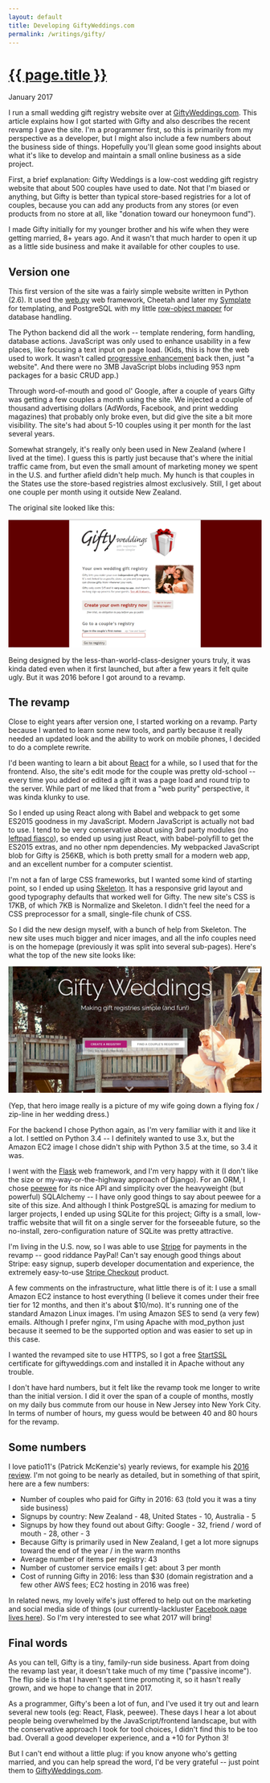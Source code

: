 ```yaml
---
layout: default
title: Developing GiftyWeddings.com
permalink: /writings/gifty/
---
```

<h1><a href="/writings/gifty/">{{ page.title }}</a></h1>
<p class="subtitle">January 2017</p>


I run a small wedding gift registry website over at [GiftyWeddings.com](https://giftyweddings.com/). This article explains how I got started with Gifty and also describes the recent revamp I gave the site. I'm a programmer first, so this is primarily from my perspective as a developer, but I might also include a few numbers about the business side of things. Hopefully you'll glean some good insights about what it's like to develop and maintain a small online business as a side project.

First, a brief explanation: Gifty Weddings is a low-cost wedding gift registry website that about 500 couples have used to date. Not that I'm biased or anything, but Gifty is better than typical store-based registries for a lot of couples, because you can add any products from any stores (or even products from no store at all, like "donation toward our honeymoon fund").

I made Gifty initially for my younger brother and his wife when they were getting married, 8+ years ago. And it wasn't that much harder to open it up as a little side business and make it available for other couples to use.


Version one
-----------

This first version of the site was a fairly simple website written in Python (2.6). It used the [web.py](http://webpy.org/) web framework, Cheetah and later my [Symplate](https://github.com/benhoyt/symplate) for templating, and PostgreSQL with my little [row-object mapper](http://blog.brush.co.nz/2010/01/mro/) for database handling.

The Python backend did all the work -- template rendering, form handling, database actions. JavaScript was only used to enhance usability in a few places, like focusing a text input on page load. (Kids, this is how the web used to work. It wasn't called [progressive enhancement](https://en.wikipedia.org/wiki/Progressive_enhancement) back then, just "a website". And there were no 3MB JavaScript blobs including 953 npm packages for a basic CRUD app.)

Through word-of-mouth and good ol' Google, after a couple of years Gifty was getting a few couples a month using the site. We injected a couple of thousand advertising dollars (AdWords, Facebook, and print wedding magazines) that probably only broke even, but did give the site a bit more visibility. The site's had about 5-10 couples using it per month for the last several years.

Somewhat strangely, it's really only been used in New Zealand (where I lived at the time). I guess this is partly just because that's where the initial traffic came from, but even the small amount of marketing money we spent in the U.S. and further afield didn't help much. My hunch is that couples in the States use the store-based registries almost exclusively. Still, I get about one couple per month using it outside New Zealand.

The original site looked like this:

![Screenshot of the old Gifty Weddings website](/images/gifty-old.png)

Being designed by the less-than-world-class-designer yours truly, it was kinda dated even when it first launched, but after a few years it felt quite ugly. But it was 2016 before I got around to a revamp.


The revamp
----------

Close to eight years after version one, I started working on a revamp. Party because I wanted to learn some new tools, and partly because it really needed an updated look and the ability to work on mobile phones, I decided to do a complete rewrite.

I'd been wanting to learn a bit about [React](https://facebook.github.io/react/) for a while, so I used that for the frontend. Also, the site's edit mode for the couple was pretty old-school -- every time you added or edited a gift it was a page load and round trip to the server. While part of me liked that from a "web purity" perspective, it was kinda klunky to use.

So I ended up using React along with Babel and webpack to get some ES2015 goodness in my JavaScript. Modern JavaScript is actually not bad to use. I tend to be very conservative about using 3rd party modules (no [leftpad fiasco](http://www.haneycodes.net/npm-left-pad-have-we-forgotten-how-to-program/)), so ended up using just React, with babel-polyfill to get the ES2015 extras, and no other npm dependencies. My webpacked JavaScript blob for Gifty is 256KB, which is both pretty small for a modern web app, and an excellent number for a computer scientist.

I'm not a fan of large CSS frameworks, but I wanted some kind of starting point, so I ended up using [Skeleton](http://getskeleton.com/). It has a responsive grid layout and good typography defaults that worked well for Gifty. The new site's CSS is 17KB, of which 7KB is Normalize and Skeleton. I didn't feel the need for a CSS preprocessor for a small, single-file chunk of CSS.

So I did the new design myself, with a bunch of help from Skeleton. The new site uses much bigger and nicer images, and all the info couples need is on the homepage (previously it was split into several sub-pages). Here's what the top of the new site looks like:

![Screenshot of the new Gifty Weddings website](/images/gifty-new.jpg)

(Yep, that hero image really is a picture of my wife going down a flying fox / zip-line in her wedding dress.)

For the backend I chose Python again, as I'm very familiar with it and like it a lot. I settled on Python 3.4 -- I definitely wanted to use 3.x, but the Amazon EC2 image I chose didn't ship with Python 3.5 at the time, so 3.4 it was.

I went with the [Flask](http://flask.pocoo.org/) web framework, and I'm very happy with it (I don't like the size or my-way-or-the-highway approach of Django). For an ORM, I chose [peewee](http://docs.peewee-orm.com/en/latest/) for its nice API and simplicity over the heavyweight (but powerful) SQLAlchemy -- I have only good things to say about peewee for a site of this size. And although I think PostgreSQL is amazing for medium to larger projects, I ended up using SQLite for this project; Gifty is a small, low-traffic website that will fit on a single server for the forseeable future, so the no-install, zero-configuration nature of SQLite was pretty attractive.

I'm living in the U.S. now, so I was able to use [Stripe](https://stripe.com/) for payments in the revamp -- good riddance PayPal! Can't say enough good things about Stripe: easy signup, superb developer documentation and experience, the extremely easy-to-use [Stripe Checkout](https://stripe.com/checkout) product.

A few comments on the infrastructure, what little there is of it: I use a small Amazon EC2 instance to host everything (I believe it comes under their free tier for 12 months, and then it's about $10/mo). It's running one of the standard Amazon Linux images. I'm using Amazon SES to send (a very few) emails. Although I prefer nginx, I'm using Apache with mod_python just because it seemed to be the supported option and was easier to set up in this case.

I wanted the revamped site to use HTTPS, so I got a free [StartSSL](https://www.startssl.com/) certificate for giftyweddings.com and installed it in Apache without any trouble.

I don't have hard numbers, but it felt like the revamp took me longer to write than the initial version. I did it over the span of a couple of months, mostly on my daily bus commute from our house in New Jersey into New York City. In terms of number of hours, my guess would be between 40 and 80 hours for the revamp.


Some numbers
------------

I love patio11's (Patrick McKenzie's) yearly reviews, for example his [2016 review](http://www.kalzumeus.com/2016/12/30/kalzumeus-software-year-in-review-2016/). I'm not going to be nearly as detailed, but in something of that spirit, here are a few numbers:

* Number of couples who paid for Gifty in 2016: 63 (told you it was a tiny side business)
* Signups by country: New Zealand - 48, United States - 10, Australia - 5
* Signups by how they found out about Gifty: Google - 32, friend / word of mouth - 28, other - 3
* Because Gifty is primarily used in New Zealand, I get a lot more signups toward the end of the year / in the warm months
* Average number of items per registry: 43
* Number of customer service emails I get: about 3 per month
* Cost of running Gifty in 2016: less than $30 (domain registration and a few other AWS fees; EC2 hosting in 2016 was free)

In related news, my lovely wife's just offered to help out on the marketing and social media side of things (our currently-lackluster [Facebook page lives here](https://www.facebook.com/GiftyWeddings/)). So I'm very interested to see what 2017 will bring!


Final words
-----------

As you can tell, Gifty is a tiny, family-run side business. Apart from doing the revamp last year, it doesn't take much of my time ("passive income"). The flip side is that I haven't spent time promoting it, so it hasn't really grown, and we hope to change that in 2017.

As a programmer, Gifty's been a lot of fun, and I've used it try out and learn several new tools (eg: React, Flask, peewee). These days I hear a lot about people being overwhelmed by the JavaScript/frontend landscape, but with the conservative approach I took for tool choices, I didn't find this to be too bad. Overall a good developer experience, and a +10 for Python 3!

But I can't end without a little plug: if you know anyone who's getting married, and you can help spread the word, I'd be very grateful -- just point them to [GiftyWeddings.com](https://giftyweddings.com/).
